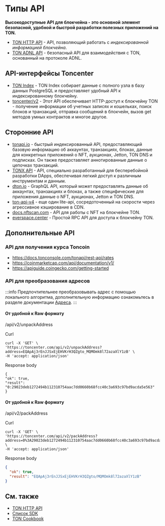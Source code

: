 # Типы API

**Высокодоступные API для блокчейна - это основной элемент безопасной, удобной и быстрой разработки полезных приложений на TON.**

- [TON HTTP API](/v3/guidelines/dapps/apis-sdks/ton-http-apis) - API, позволяющий работать с *индексированной информацией блокчейна*.
- [TON ADNL API](/v3/guidelines/dapps/apis-sdks/ton-adnl-apis) - безопасный API для взаимодействия с TON, основанный на протоколе ADNL.

## API-интерфейсы Toncenter

- [TON Index](https://toncenter.com/api/v3/) - TON Index собирает данные с полного узла в базу данных PostgreSQL и предоставляет удобный API к индексированному блокчейну.
- [toncenter/v2](https://toncenter.com/) - Этот API обеспечивает HTTP-доступ к блокчейну TON - получение информации об учетных записях и кошельках, поиск блоков и транзакций, отправка сообщений в блокчейн, вызов get методов умных контрактов и многое другое.

## Сторонние API

- [tonapi.io](https://docs.tonconsole.com/tonapi) - быстрый индексированный API, предоставляющий базовую информацию об аккаунтах, транзакциях, блоках, данные для конкретных приложений о NFT, аукционах, Jetton, TON DNS и подписках. Он также предоставляет аннотированные данные о цепочках транзакций.
- [TONX API](https://docs.tonxapi.com/) - API, специально разработанный для бесперебойной разработки DApps, обеспечивая легкий доступ к различным инструментам и данным.
- [dton.io](https://dton.io/graphql/) - GraphQL API, который может предоставлять данные об аккаунтах, транзакциях и блоках, а также специфические для приложения данные о NFT, аукционах, Jetton и TON DNS.
- [ton-api-v4](https://mainnet-v4.tonhubapi.com) - еще один lite-api, сосредоточенный на скорости через агрессивное кэширование в CDN.
- [docs.nftscan.com](https://docs.nftscan.com/reference/ton/model/asset-model) - API для работы с NFT на блокчейне TON.
- [everspace.center](https://everspace.center/toncoin) - Простой RPC API для доступа к блокчейну TON.

## Дополнительные API

### API для получения курса Toncoin

- https://docs.tonconsole.com/tonapi/rest-api/rates
- https://coinmarketcap.com/api/documentation/v1/
- https://apiguide.coingecko.com/getting-started

### API для преобразования адресов

:::info
Предпочтительнее преобразовывать адрес с помощью локального алгоритма, дополнительную информацию ознакомьтесь в разделе документации [Адреса](/v3/documentation/smart-contracts/addresses).
:::

#### От удобной к Raw формату

/api/v2/unpackAddress

Curl

```curl
curl -X 'GET' \
'https://toncenter.com/api/v2/unpackAddress?address=EQApAj3rEnJJSxEjEHVKrH3QZgto_MQMOmk8l72azaXlY1zB' \
-H 'accept: application/json'
```

Response body

```curl
{
"ok": true,
"result": "0:29023deb1272494b112310754aac7dd0660b68fcc40c3a693c97bd9acda5e563"
}
```

#### От удобной к Raw формату

/api/v2/packAddress

Curl

```curl
curl -X 'GET' \
'https://toncenter.com/api/v2/packAddress?address=0%3A29023deb1272494b112310754aac7dd0660b68fcc40c3a693c97bd9acda5e563' \
-H 'accept: application/json'
```

Response body

```json
{
  "ok": true,
  "result": "EQApAj3rEnJJSxEjEHVKrH3QZgto/MQMOmk8l72azaXlY1zB"
}
```

## См. также

- [TON HTTP API](/v3/guidelines/dapps/apis-sdks/ton-http-apis)
- [Список SDK](/v3/guidelines/dapps/apis-sdks/sdk)
- [TON Cookbook](/v3/guidelines/dapps/cookbook)
